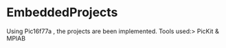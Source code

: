 # EmbeddedProjects
Using Pic16f77a , the projects are been implemented.
Tools used:> PicKit & MPlAB
  
